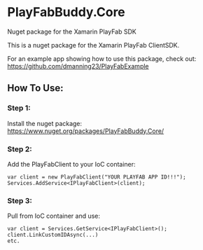 # PlayFabBuddy.Core
Nuget package for the Xamarin PlayFab SDK

This is a nuget package for the Xamarin PlayFab ClientSDK.

For an example app showing how to use this package, check out:
https://github.com/dmanning23/PlayFabExample

## How To Use:

### Step 1:
Install the nuget package:
https://www.nuget.org/packages/PlayFabBuddy.Core/

### Step 2:
Add the PlayFabClient to your IoC container:
```
var client = new PlayFabClient("YOUR PLAYFAB APP ID!!!");
Services.AddService<IPlayFabClient>(client);
```

### Step 3:
Pull from IoC container and use:
```
var client = Services.GetService<IPlayFabClient>();
client.LinkCustomIDAsync(...)
etc.
```
